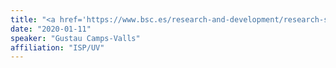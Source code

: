 ```yaml
---
title: "<a href='https://www.bsc.es/research-and-development/research-seminars/sors-advances-machine-learning-modelling-and-understanding-earth-sciences'>Advances in Machine learning for Modelling and Understanding in Earth Sciences</a> <br> Severo Ochoa Research Seminars -- Barcelona Supercomputing Center (BSC), Barcelona"
date: "2020-01-11"
speaker: "Gustau Camps-Valls"
affiliation: "ISP/UV"
---
```

